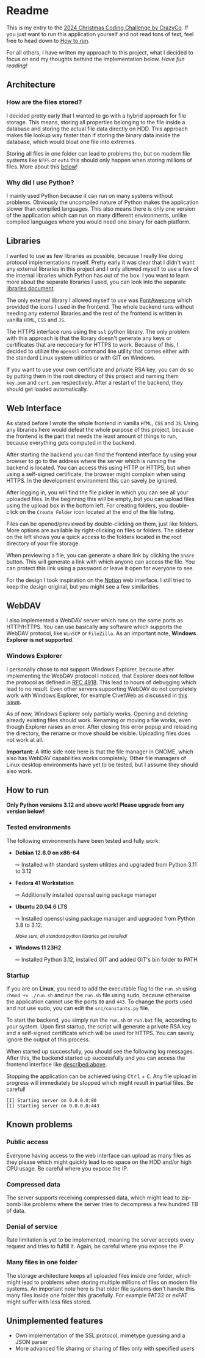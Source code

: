 # Readme

This is my entry to the [2024 Christmas Coding Challenge by CrazyCo](CHALLENGE.md). If you just want to run this
application yourself and not read tons of text, feel free to head down to [How to run](#how-to-run).

For all others, I have written my approach to this project, what I decided to focus on and my thoughts bethind the
implementation below. _Have fun reading!_

## Architecture

### How are the files stored?

I decided pretty early that I wanted to go with a hybrid approach for file storage. This means, storing all
properties belonging to the file inside a database and storing the actual file data directly on HDD. This approach
makes file lookup way faster than if storing the binary data inside the database, which would bloat one file into
extremes.

Storing all files in one folder can lead to problems tho, but on modern file systems like `NTFS` or `ext4` this
should only happen when storing millions of files. More about this [below](#many-files-in-one-folder)!

### Why did I use Python?

I mainly used Python because it can run on many systems without problems. Obviously the uncompiled nature of Python
makes the application slower than compiled languages. This also means there is only one version of the application
which can run on many different environments, unlike compiled languages where you would need one binary
for each platform.

## Libraries

I wanted to use as few libraries as possible, because I really like doing protocol implementations myself. Pretty
early it was clear that I didn't want any external libraries in this project and I only allowed myself to use a few
of the internal libraries which Python has out of the box. I you want to learn more about the separate libraries I
used, you can look into the separate [libraries document](LIBRARIES.md).

The only external library I allowed myself to use was [FontAwesome](https://github.com/FortAwesome/Font-Awesome)
which provided the icons I used in the frontend. The whole backend runs without needing any external libraries and
the rest of the frontend is written in vanilla `HTML`, `CSS` and `JS`.

The HTTPS interface runs using the `ssl` python library. The only problem with this approach is that the library
doesn't generate any keys or certificates that are neccecary for HTTPS to work. Because of this, I decided to
utilize the `openssl` command line utility that comes either with the standard Linux system utilities or with GIT
on Windows.

If you want to use your own certificate and private RSA key, you can do so by putting them in the root directory of
this project and naming them `key.pem` and `cert.pem` respectively. After a restart of the backend, they should get
loaded automatically.

## Web Interface

As stated before I wrote the whole frontend in vanilla `HTML`, `CSS` and `JS`. Using any libraries here would
defeat the whole purpose of this project, because the frontend is the part that needs the least amount of things to
run, because everything gets computed in the backend.

After starting the backend you can find the frontend interface by using your browser to go to the address where the
server which is running the backend is located. You can access this using HTTP or HTTPS, but when using a
self-signed certificate, the browser might complain when using HTTPS. In the development environment this can
savely be ignored.

After logging in, you will find the file picker in which you can see all your uploaded files. In the beginning this
will be empty, but you can upload files using the upload box in the bottom left. For creating folders, you
double-click on the `Create Folder` icon located at the end of the file listing.

Files can be opened/previewed by double-clicking on them, just like folders. More options are available by
right-clicking on files or folders. The sidebar on the left shows you a quick access to the folders located in the
root directory of your file storage.

When previewing a file, you can generate a share link by clicking the `Share` button. This will generate a link
with which anyone can access the file. You can protect this link using a password or leave it open for everyone to
see.

For the design I took inspiration on the [Notion](https://notion.so) web interface. I still tried to keep the
design original, but you might see a few similarities.

## WebDAV

I also implemented a WebDAV server which runs on the same ports as HTTP/HTTPS. You can use basically any software
which supports the WebDAV protocol, like `WinSCP` or `FileZilla`. As an important note,
**Windows Explorer is not supported**.

### Windows Explorer

I personally chose to not support Windows Explorer, because after implementing the WebDAV protocol I noticed, that
Explorer does not follow the protocol as defined in [RFC 4918](https://datatracker.ietf.org/doc/html/rfc4918). This
lead to hours of debugging which lead to no result. Even other servers supporting WebDAV do not completely work
with Windows Explorer, for example CivetWeb as discussed in
[this issue](https://github.com/civetweb/civetweb/issues/1040).

As of now, Windows Explorer only partially works. Opening and deleting already existing files should work. Renaming
or moving a file works, even though Explorer raises an error. After closing this error popup and reloading the
directory, the rename or move should be visible. Uploading files does not work at all.

**Important:** A little side note here is that the file manager in GNOME, which also has WebDAV capabilities works
completely. Other file managers of Linux desktop environments have yet to be tested, but I assume they should also
work.

## How to run

**Only Python versions 3.12 and above work! Please upgrade from any version below!**

### Tested environments

The following environments have been tested and fully work:

- **Debian 12.8.0 on x86-64**

  ⇨ Installed with standard system utilities and upgraded from Python 3.11 to 3.12

- **Fedora 41 Workstation**

  ⇨ Additionally installed openssl using package manager

- **Ubuntu 20.04.6 LTS**

  ⇨ Installed openssl using package manager and upgraded from Python 3.8 to 3.12.

  <small>_Make sure, all standard python libraries get installed!_</small>

- **Windows 11 23H2**

  ⇨ Installed Python 3.12, installed GIT and added GIT's bin folder to PATH

### Startup

If you are on **Linux**, you need to add the executable flag to the `run.sh` using `chmod +x ./run.sh` and run the
`run.sh` file using sudo, because otherwise the application cannot use the ports `80` and `443`. To change the
ports used and not use sudo, you can edit the `src/constants.py` file.

To start the backend, you simply run the `run.sh` or `run.bat` file, according to your system. Upon first startup,
the script will generate a private RSA key and a self-signed certificate which will be used for HTTPS. You can
savely ignore the output of this process.

When started up successfully, you should see the following log messages. After this, the backend started up
successfully and you can access the frontend interface like [described above](#web-interface).

Stopping the application can be achieved using <kbd>Ctrl</kbd> + <kbd>C</kbd>. Any file upload in progress will
immediately be stopped which might result in partial files. Be careful!

```text
[I] Starting server on 0.0.0.0:80
[I] Starting server on 0.0.0.0:443
```

## Known problems

### Public access

Everyone having access to the web interface can upload as many files as they please which might quickly lead to no
space on the HDD and/or high CPU usage. Be careful where you expose the IP.

### Compressed data

The server supports receiving compressed data, which might lead to zip-bomb like problems where the server tries to
decompress a few hundred TB of data.

### Denial of service

Rate limitation is yet to be implemented, meaning the server accepts every request and tries to fulfill it. Again,
be careful where you expose the IP.

### Many files in one folder

The storage architecture keeps all uploaded files inside one folder, which might lead to problems when storing
multiple millions of files on modern file systems. An important note here is that older file systems don't handle
this many files inside one folder this gracefully. For example FAT32 or exFAT might suffer with less files stored.

## Unimplemented features

- Own implementation of the SSL protocol, mimetype guessing and a JSON parser
- More advanced file sharing or sharing of files only with specified users
